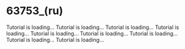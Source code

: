 # 63753_(ru)

Tutorial is loading... Tutorial is loading... Tutorial is loading... Tutorial is loading... Tutorial is loading... Tutorial is loading... Tutorial is loading... Tutorial is loading... Tutorial is loading...